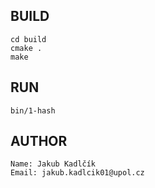## BUILD
	cd build
	cmake .
	make
## RUN
	bin/1-hash

## AUTHOR
	Name: Jakub Kadlčík
	Email: jakub.kadlcik01@upol.cz

